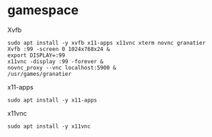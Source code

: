 # gamespace

Xvfb

```
sudo apt install -y xvfb x11-apps x11vnc xterm novnc granatier
Xvfb :99 -screen 0 1024x768x24 &
export DISPLAY=:99
x11vnc -display :99 -forever &
novnc_proxy --vnc localhost:5900 &
/usr/games/granatier
```

x11-apps

```
sudo apt install -y x11-apps
```

x11vnc

```
sudo apt install -y x11vnc
```